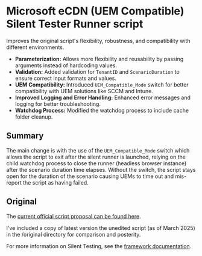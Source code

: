 # Microsoft eCDN (UEM Compatible) Silent Tester Runner script

Improves the original script's flexibility, robustness, and compatibility with different environments.

- **Parameterization:** Allows more flexibility and reusability by passing arguments instead of hardcoding values.
- **Validation:** Added validation for `TenantID` and `ScenarioDuration` to ensure correct input formats and values.
- **UEM Compatibility:** Introduced `UEM_Compatible_Mode` switch for better compatibility with UEM solutions like SCCM and Intune.
- **Improved Logging and Error Handling:** Enhanced error messages and logging for better troubleshooting.
- **Watchdog Process:** Modified the watchdog process to include cache folder cleanup.

## Summary

The main change is with the use of the `UEM_Compatible_Mode` switch which allows the script to exit after the silent runner is launched, relying on the child watchdog process to close the runner (headless browser instance) after the scenario duration time elapses.
Without the switch, the script stays open for the duration of the scenario causing UEMs to time out and mis-report the script as having failed.

## Original

The [current official script proposal can be found here](./headless-candidate/README.md).

I've included a copy of latest version the unedited script (as of March 2025) in the /original directory for comparison and posterity.

For more information on Silent Testing, see the [framework documentation](https://learn.microsoft.com/ecdn/technical-documentation/silent-testing-framework).
